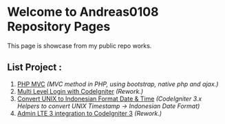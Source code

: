 # Welcome to Andreas0108 Repository Pages

This page is showcase from my public repo works.

## List Project : 
1. [PHP MVC](https://github.com/andreas0108/phpmvc) _(MVC method in PHP, using bootstrap, native php and ajax.)_
2. [Multi Level Login with CodeIgniter](https://github.com/andreas0108/ci-multi-level-login) _(Rework.)_
3. [Convert UNIX to Indonesian Format Date & Time](https://github.com/andreas0108/unix-tglindo-ci3) _(CodeIgniter 3.x Helpers to convert UNIX Timestamp -> Indonesian Date Format)_
4. [Admin LTE 3 integration to CodeIgniter 3](https://github.com/andreas0108/CI3-AdminLte3-Dashboard) _(Rework.)_
